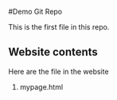 #Demo Git Repo

This is the first file in this repo.

## Website contents

Here are the file in the website

1. mypage.html

